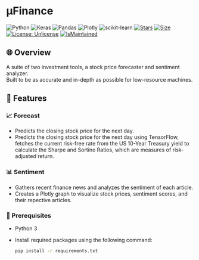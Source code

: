 # µFinance

![Python](https://img.shields.io/badge/Python-3776AB?style=flat&logo=python&logoColor=white) ![Keras](https://img.shields.io/badge/Keras-%23D00000.svg?style=flat&logo=Keras&logoColor=white) ![Pandas](https://img.shields.io/badge/pandas-%23150458.svg?style=flat&logo=pandas&logoColor=white) ![Plotly](https://img.shields.io/badge/Plotly-%233F4F75.svg?style=flat&logo=plotly&logoColor=white)  ![scikit-learn](https://img.shields.io/badge/scikit--learn-%23F7931E.svg?style=flat&logo=scikit-learn&logoColor=white) [![Stars](https://img.shields.io/github/stars/ajwdd/uFinance.svg?style=flat)](https://github.com/ajwdd/uFinance/stargazers) [![Size](https://img.shields.io/github/repo-size/ajwdd/uFinance)](https://github.com/ajwdd/uFinance) [![License: Unlicense](https://img.shields.io/badge/license-Unlicense-blue.svg)](https://unlicense.org) [![IsMaintained](https://img.shields.io/badge/Maintained%3F-yes-blue.svg)](https://github.com/ajwdd/uFinance/activity)

## 🌐 Overview

A suite of two investment tools, a stock price forecaster and sentiment analyzer.<br/>
Built to be as accurate and in-depth as possible for low-resource machines.

## 🚀 Features

### 📈 Forecast

- Predicts the closing stock price for the next day.
- Predicts the closing stock price for the next day using TensorFlow, fetches the current risk-free rate from the US 10-Year Treasury yield to calculate the Sharpe and Sortino Ratios, which are measures of risk-adjusted return.

### 📊 Sentiment

- Gathers recent finance news and analyzes the sentiment of each article.
- Creates a Plotly graph to visualize stock prices, sentiment scores, and their repective articles.

### 🔧 Prerequisites

- Python 3

- Install required packages using the following command:

  ```bash
  pip install -r requirements.txt
  ```
